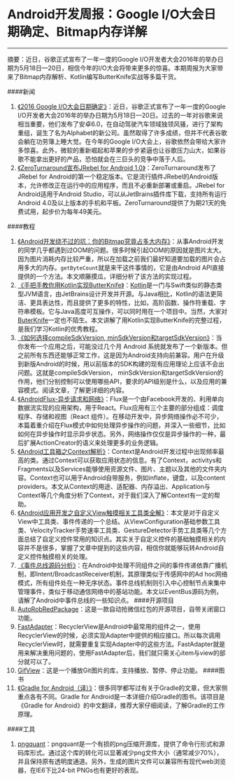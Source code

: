 # Android开发周报：Google I/O大会日期确定、Bitmap内存详解


---

摘要：近日，谷歌正式宣布了一年一度的Google I/O开发者大会2016年的举办日期为5月18日—20日，相信今年的I/O大会将带来更多的惊喜。本期周报为大家带来了Bitmap内存解析、Kotlin编写ButterKnife实战等多篇干货。

####新闻
1. [《2016 Google I/O大会日期确定》](http://chinagdg.org/2016/01/2016-google-io-date/)：近日，谷歌正式宣布了一年一度的Google I/O开发者大会2016年的举办日期为5月18日—20日。过去的一年对谷歌来说相当重要，他们发布了安卓6.0，在自动驾驶汽车领域独领风骚，进行了架构重组，诞生了名为Alphabet的新公司。虽然取得了许多成绩，但并不代表谷歌会躺在功劳簿上睡大觉。在今年的Google I/O大会上，谷歌依然会带给大家许多惊喜。此外，微软的重新崛起和苹果的步步紧逼也让谷歌压力山大，如果谷歌不能拿出更好的产品，恐怕就会在三巨头的竞争中落于人后。
2. [《ZeroTurnaround宣布JRebel for Android 1.0》](http://www.infoq.com/cn/news/2016/01/jrebel-for-android-stable)：ZeroTurnaround发布了JRebel for Android的第一个稳定版本。它是流行插件JRebel的Android版本，允许修改正在运行中的应用程序，而且不必重新部署或重启。JRebel for Android适用于Android Studio，可以从JetBrains插件库下载，支持所有运行Android 4.0及以上版本的手机和平板。ZeroTurnaround提供了为期21天的免费试用，起步价为每年49美元。


####教程
1. [《Android开发绕不过的坑：你的Bitmap究竟占多大内存》](https://mp.weixin.qq.com/s?__biz=MzA3NTYzODYzMg==&mid=403263974&idx=1&sn=b0315addbc47f3c38e65d9c633a12cd6&scene=0&key=41ecb04b051110037b72d05bba1495f596e848534fc51afe877d63329a16dc24dc1d3606aaaba3745a05bfdb8c624a74&ascene=0&uin=Mjc3OTU3Nzk1&devicetype=iMac+MacBookPro10%2C1+OSX+OSX+10.10.5+build(14F27)&version=11020201&pass_ticket=kK4%2F6316QveG8O0vFtthPfBeKkNjyaL4HapsUAokHL5mUKCgI5hKTIKMc3D8uyqk)：从事Android开发的同学几乎都遇到过OOM的问题。很多时候引起OOM的原因就是图片太大。因为图片消耗内存比较严重，所以在加载之前我们最好知道要加载的图片会占用多大的内存。```getByteCount```就是来干这件事情的，它是由Android API直接提供的一个方法。本文顺藤摸瓜，详细分析了该方法的实现过程。
2. [《手把手教你用Kotlin实现ButterKnife》](http://www.jianshu.com/p/a263500192b8)：[Kotlin](http://www.kotlinlang.org/)是一门与Swift类似的静态类型JVM语言，由JetBrains设计开发并开源。与Java相比，Kotlin的语法更简洁、更具表达性，而且提供了更多的特性，比如，高阶函数、操作符重载、字符串模板。它与Java高度可互操作，可以同时用在一个项目中。当然，大家对[ButerKnife](https://github.com/JakeWharton/butterknife)一定也不陌生。本文讲解了用Kotlin实现ButterKnife的完整过程，是我们学习Kotlin的优秀教程。
3. [《如何选择compileSdkVersion, minSdkVersion和targetSdkVersion》](http://chinagdg.org/2016/01/picking-your-compilesdkversion-minsdkversion-targetsdkversion/)：当你发布一个应用之后，可能没过几个月 Android 系统就发布了一个新版本。但之前所有东西还能够正常工作，这是因为Android支持向前兼容。用户在升级到新版Android的时候，用以前版本的SDK构建的现有应用理论上应该不会出问题。这就是compileSdkVersion， minSdkVersion和targetSdkVersion的作用，他们分别控制可以使用哪些API，要求的API级别是什么，以及应用的兼容模式。阅读文章，了解更详细的内容。
4. [《AndroidFlux-异步请求和网络》](http://www.jianshu.com/p/3baddb51f5a4)：Flux是一个由Facebook开发的、利用单向数据流实现的应用架构，用于React。Flux应用有三个主要的部分组成：调度程序、存储和视图（React 组件）。在移动开发中，异步网络操作必不可少，本篇着重介绍在Flux模式中如何处理异步操作的问题，并深入一些细节，比如如何在异步操作时显示异步状态。另外，网络操作仅仅是异步操作的一种，最后扩展ActionCreator的语义来处理更多的业务逻辑。
5. [《Android工具箱之Context解析》](http://segmentfault.com/a/1190000004289277)：Context是Android开发过程中出现频率最高的类。通过Context可以获取应用状态的信息。有了Context，activitys和Fragments以及Services能够使用资源文件、图片、主题以及其他的文件夹内容。Context也可以用于Android自带服务，例如inflate，键盘，以及content providers。本文从Context的用途、适配器、内存溢出、Application与Context等几个角度分析了Context，对于我们深入了解Context有一定的帮助。
6. [《Android应用开发之自定义View触摸相关工具类全解》](http://blog.csdn.net/yanbober/article/details/50411919)：本文是对于自定义View中工具类、事件传递的一个总结。从ViewConfiguration基础参数工具类、VelocityTracker手势速率工具类、GestureDetector手势工具类等几个方面总结了自定义控件常用的知识点。其实关于自定义控件的基础触摸相关的内容并不是很多，掌握了文章中提到的这些内容，相信你就能够玩转Android自定义控件触摸相关的处理。
7. [《事件总线源码分析》](http://segmentfault.com/a/1190000004312745)：在Android中处理不同组件之间的事件传递依靠广播机制，即Intent/BroadcastReceiver机制，其原理类似于传感网中的Ad hoc网络模式，所有组件处在一种无序状态。事件总线机制则引入中心控制节点来集中管理事件，类似于移动通信网络中的基站功能。本文以EventBus源码为例，请解了Android中事件总线的一些知识点。
####开源项目
1. [AutoRobRedPackage](http://androidone.io/info_10105.html)：这是一款自动抢微信红包的开源项目，自带关闭窗口功能。
2. [FastAdapter](https://github.com/mikepenz/FastAdapter#screenshots)：RecyclerView是Android中最常用的组件之一，使用RecyclerView的时候，必须实现Adapter中提供的相应接口。所以每次调用RecyclerView时，就需要重复实现Adapter中的这些方法。FastAdapter就是用来解决重用问题的，使用FastAdapter后，我们就只需关心item与view的部分就可以了。
3. [GifView](http://androidone.io/info_10104.html)：这是一个播放Git图片的库，支持播放、暂停、停止功能。
####图书
1. [《Gradle for Android（译）》](http://segmentfault.com/a/1190000004229002)：很多同学都写过有关于Gradle的文章，但大家侧重点各有不同。Gradle for Android是一本详细介绍Gradle的图书。该项目是《Gradle for Android》的中文翻译，推荐大家仔细阅读，了解Gradle的工作原理。

####工具
1. [pngquant](http://www.jianshu.com/p/a721fbaa62ab)：pngquant是一个有损的png压缩开源库，提供了命令行形式和源码库形式。通过这个库的转化可以显著减少png文件大小（通常减少70%），并且保持原有透明度通道。另外，生成的图片文件可以兼容所有现代web浏览器，在IE6下比24-bit PNGs也有更好的表现。
